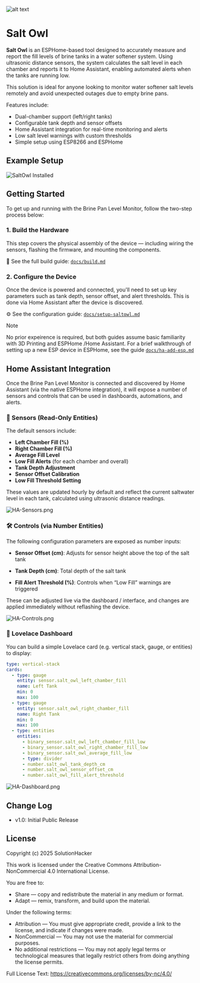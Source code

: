 <p align="center">

  ![alt text](images/SaltOwl-Logo.png)

</p>

# Salt Owl

 **Salt Owl** is an ESPHome-based tool designed to accurately measure and report the fill levels of brine tanks in a water softener system. Using ultrasonic distance sensors, the system calculates the salt level in each chamber and reports it to Home Assistant, enabling automated alerts when the tanks are running low.
    
 This solution is ideal for anyone looking to monitor water softener salt levels remotely and avoid unexpected outages due to empty brine pans.

Features include:
- Dual-chamber support (left/right tanks)
- Configurable tank depth and sensor offsets
- Home Assistant integration for real-time monitoring and alerts
- Low salt level warnings with custom thresholds
- Simple setup using ESP8266 and ESPHome


## Example Setup

![SaltOwl Installed](images/SaltOwl-Installed.jpg "SaltOwl Installed")

## Getting Started

To get up and running with the Brine Pan Level Monitor, follow the two-step process below:

### 1. Build the Hardware

This step covers the physical assembly of the device — including wiring the sensors, flashing the firmware, and mounting the components.

📄 See the full build guide: [`docs/build.md`](docs/build.md)

### 2. Configure the Device

Once the device is powered and connected, you'll need to set up key parameters such as tank depth, sensor offset, and alert thresholds. This is done via Home Assistant after the device is discovered.

⚙️ See the configuration guide: [`docs/setup-saltowl.md`](docs/setup-saltowl.md)

> [!Note]
No prior expeirence is required, but both guides assume basic familiarity with 3D Printing and ESPHome /Home Assistant.   For a brief walkthrough of setting up a new ESP device in ESPHome, see the guide  [`docs/ha-add-esp.md`](docs/ha-add-esp.md)


## Home Assistant Integration

Once the Brine Pan Level Monitor is connected and discovered by Home Assistant (via the native ESPHome integration), it will expose a number of sensors and controls that can be used in dashboards, automations, and alerts.

### 📡 Sensors (Read-Only Entities)

The default sensors include:

- **Left Chamber Fill (%)**
- **Right Chamber Fill (%)**
- **Average Fill Level**
- **Low Fill Alerts** (for each chamber and overall)
- **Tank Depth Adjustment**
- **Sensor Offset Calibration**
- **Low Fill Threshold Setting**

These values are updated hourly by default and reflect the current saltwater level in each tank, calculated using ultrasonic distance readings.

![HA-Sensors.png](images/HA-Sensors.png)

### 🛠️ Controls (via Number Entities)

The following configuration parameters are exposed as number inputs:

- **Sensor Offset (cm)**: Adjusts for sensor height above the top of the salt tank

- **Tank Depth (cm)**: Total depth of the salt tank

- **Fill Alert Threshold (%)**: Controls when “Low Fill” warnings are triggered

These can be adjusted live via the dashboard / interface, and changes are applied immediately without reflashing the device.

![HA-Controls.png](images/HA-Controls.png)



### 🧭 Lovelace Dashboard

You can build a simple Lovelace card (e.g. vertical stack, gauge, or entities) to display:

```yaml
type: vertical-stack
cards:
  - type: gauge
    entity: sensor.salt_owl_left_chamber_fill
    name: Left Tank
    min: 0
    max: 100
  - type: gauge
    entity: sensor.salt_owl_right_chamber_fill
    name: Right Tank
    min: 0
    max: 100
  - type: entities
    entities:
      - binary_sensor.salt_owl_left_chamber_fill_low
      - binary_sensor.salt_owl_right_chamber_fill_low
      - binary_sensor.salt_owl_average_fill_low
      - type: divider
      - number.salt_owl_tank_depth_cm
      - number.salt_owl_sensor_offset_cm
      - number.salt_owl_fill_alert_threshold

```


![HA-Dashboard.png](images/HA-Dashboard.png)

## Change Log

- v1.0: Initial Public Release


## License

Copyright (c) 2025 SolutionHacker

This work is licensed under the Creative Commons Attribution-NonCommercial 4.0 International License.

You are free to:
- Share — copy and redistribute the material in any medium or format.
- Adapt — remix, transform, and build upon the material.

Under the following terms:
- Attribution — You must give appropriate credit, provide a link to the license, and indicate if changes were made.
- NonCommercial — You may not use the material for commercial purposes.
- No additional restrictions — You may not apply legal terms or technological measures that legally restrict others from doing anything the license permits.

Full License Text:
https://creativecommons.org/licenses/by-nc/4.0/

